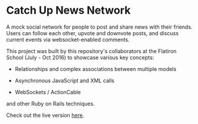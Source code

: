 # Catch Up News Network

A mock social network for people to post and share news with their friends. Users can follow each other, upvote and downvote posts, and discuss current events via websocket-enabled comments.

This project was built by this repository's collaborators at the Flatiron School (July - Oct 2016) to showcase various key concepts:

* Relationships and complex associations between multiple models

* Asynchronous JavaScript and XML calls

* WebSockets / ActionCable

and other Ruby on Rails techniques.

Check out the live version [here](https://catch-up-news-network.herokuapp.com/).
